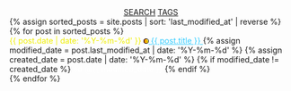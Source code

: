 <html lang="en">
<head>
  <meta charset="UTF-8">
  <meta name="viewport" content="width=device-width, initial-scale=1.0">
  <title>infoBAG</title>
</head>
<body>
  <main>
    <section>
      <div style="text-align: center;">
        <a class="search-link" href="https://github.com/search?q=repo%3Amarioseixas%2Fmarioseixas.github.io">SEARCH</a>
        <a class="search-link" href="https://ib.bsb.br/tags">TAGS</a>
      </div>
      {% assign sorted_posts = site.posts | sort: 'last_modified_at' | reverse %}
      {% for post in sorted_posts %}
        <article>
          <time datetime="{{ post.date | date: '%Y-%m-%d' }}" style="color: #efef00;">{{ post.date | date: '%Y-%m-%d' }}</time>
          <a style="color:#33ccff;" href="{{ post.url }}">
            <img src="https://raw.githubusercontent.com/marioseixas/marioseixas.github.io/main/assets/gold.ico" alt="favicon">
            {{ post.title }}
          </a>
          {% assign modified_date = post.last_modified_at | date: '%Y-%m-%d' %}
          {% assign created_date = post.date | date: '%Y-%m-%d' %}
          {% if modified_date != created_date %}
            <time datetime="{{ post.last_modified_at | date: '%Y-%m-%d' }}" style="color: #ffffff;">
              ed @{{ modified_date }}
            </time>
          {% endif %}
        </article>
      {% endfor %}
    </section>
  </main>
</body>
</html>
